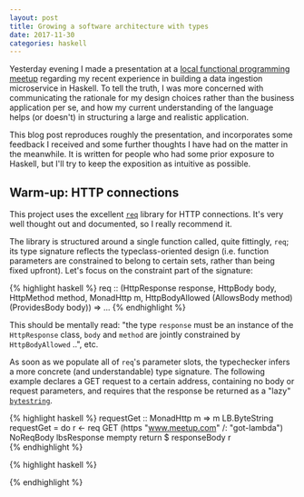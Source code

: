 ```yaml
---
layout: post
title: Growing a software architecture with types
date: 2017-11-30
categories: haskell 
---
```



Yesterday evening I made a presentation at a [local functional programming meetup](https://www.meetup.com/got-lambda) regarding my recent experience in building a data ingestion microservice in Haskell. To tell the truth, I was more concerned with communicating the rationale for my design choices rather than the business application per se, and how my current understanding of the language helps (or doesn't) in structuring a large and realistic application.

This blog post reproduces roughly the presentation, and incorporates some feedback I received and some further thoughts I have had on the matter in the meanwhile. It is written for people who had some prior exposure to Haskell, but I'll try to keep the exposition as intuitive as possible.



Warm-up: HTTP connections
-------------------------

This project uses the excellent [`req`](https://hackage.haskell.org/package/req) library for HTTP connections. It's very well thought out and documented, so I really recommend it.

The library is structured around a single function called, quite fittingly, `req`; its type signature reflects the typeclass-oriented design (i.e. function parameters are constrained to belong to certain sets, rather than being fixed upfront). Let's focus on the constraint part of the signature:

{% highlight haskell %}
req :: (HttpResponse response, HttpBody body, HttpMethod method,
  MonadHttp m,
  HttpBodyAllowed (AllowsBody method) (ProvidesBody body)) => ...
{% endhighlight %}

This should be mentally read: "the type `response` must be an instance of the `HttpResponse` class, `body` and `method` are jointly constrained by `HttpBodyAllowed` ..", etc.

As soon as we populate all of `req`'s parameter slots, the typechecker infers a more concrete (and understandable) type signature. The following example declares a GET request to a certain address, containing no body or request parameters, and requires that the response be returned as a "lazy" [`bytestring`](http://hackage.haskell.org/packages/bytestring).


{% highlight haskell %}
requestGet :: MonadHttp m => m LB.ByteString
requestGet = do
   r <- req
      GET
      (https "www.meetup.com" /: "got-lambda")
      NoReqBody
      lbsResponse
      mempty
   return $ responseBody r   
{% endhighlight %}




{% highlight haskell %}

{% endhighlight %}
